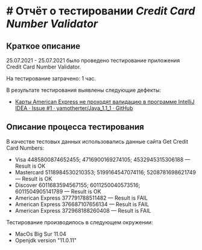 # # Отчёт о тестировании *Credit Card Number Validator*

## Краткое описание

25.07.2021 - 25.07.2021 было проведено тестирование приложения Credit Card Number Validator.

На тестирование затрачено: 1 час.

В результате тестирования выявлены следующие дефекты:
* [Карты American Express не проходят валидацию в программе IntelliJ IDEA · Issue #1 · yamotherter/Java_1.1_1 · GitHub](https://github.com/yamotherter/Java_1.1_1/issues/1#issue-954316293)

## Описание процесса тестирования

В качестве тестовых данных использовались данные сайта Get Credit Card Numbers:
* Visa 4485800874652455; 4716900169274105; 4532945315306188 — Result is OK
* Mastercard 5118984530210353; 5199164547074116; 5208781698621749 — Result is OK
* Discover 6011683594567155; 6011250040573516;   
6011504905141789 — Result is OK
* American Express 377791788511482 — Result is FAIL
* American Express 376687107656134 — Result is FAIL
* American Express 372968188260408 — Result is FAIL

Тестирование производилось в следующем окружении:
* MacOs Big Sur 11.04
* Openjdk version "11.0.11"

